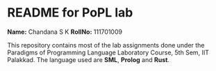 # **README for PoPL lab**

**Name:** Chandana S K
**RollNo:** 111701009

This repository contains most of the lab assignments done under the Paradigms of Programming Language Laboratory Course, 5th Sem, IIT Palakkad.
The language used are **SML**, **Prolog** and **Rust**.
